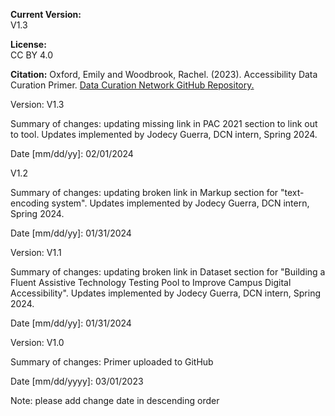**Current Version:**  
V1.3

**License:**  
CC BY 4.0

**Citation:**
Oxford, Emily and Woodbrook, Rachel. (2023). Accessibility Data Curation Primer. [Data Curation Network GitHub Repository.](https://github.com/DataCurationNetwork/data-primers)

Version:
V1.3

Summary of changes: updating missing link in PAC 2021 section to link out to tool. Updates implemented by Jodecy Guerra, DCN intern, Spring 2024.

Date [mm/dd/yy]: 02/01/2024

V1.2

Summary of changes: updating broken link in Markup section for "text-encoding system". Updates implemented by Jodecy Guerra, DCN intern, Spring 2024.

Date [mm/dd/yy]: 01/31/2024

Version:
V1.1

Summary of changes: updating broken link in Dataset section for "Building a Fluent Assistive Technology Testing Pool to Improve Campus Digital Accessibility". Updates implemented by Jodecy Guerra, DCN intern, Spring 2024.

Date [mm/dd/yy]: 01/31/2024

Version:
V1.0

Summary of changes: Primer uploaded to GitHub

Date [mm/dd/yyyy]: 03/01/2023

Note: please add change date in descending order